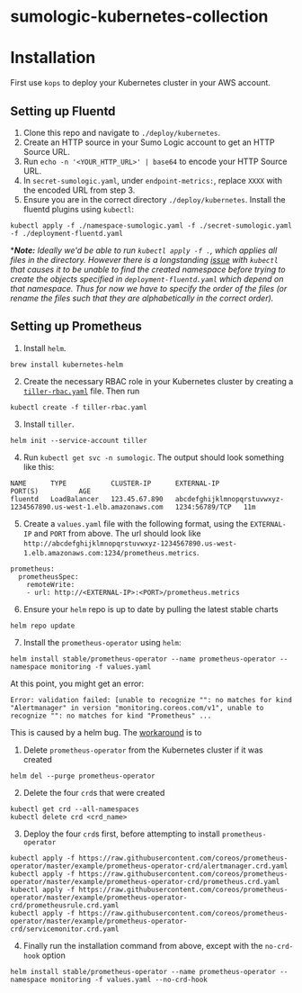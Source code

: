 # sumologic-kubernetes-collection

# Installation

First use `kops` to deploy your Kubernetes cluster in your AWS account.

## Setting up Fluentd

1. Clone this repo and navigate to `./deploy/kubernetes`.
2. Create an HTTP source in your Sumo Logic account to get an HTTP Source URL.
3. Run `echo -n '<YOUR_HTTP_URL>' | base64` to encode your HTTP Source URL.
4. In `secret-sumologic.yaml`, under `endpoint-metrics:`, replace `XXXX` with the encoded URL from step 3.
5. Ensure you are in the correct directory `./deploy/kubernetes`. Install the fluentd plugins using `kubectl`:
```
kubectl apply -f ./namespace-sumologic.yaml -f ./secret-sumologic.yaml -f ./deployment-fluentd.yaml
```
****Note:** Ideally we'd be able to run `kubectl apply -f .`, which applies all files in the directory. However there is a longstanding [issue](https://github.com/kubernetes/kubernetes/issues/16448) with `kubectl` that causes it to be unable to find the created namespace before trying to create the objects specified in `deployment-fluentd.yaml` which depend on that namespace. Thus for now we have to specify the order of the files (or rename the files such that they are alphabetically in the correct order).*

## Setting up Prometheus

1. Install `helm`.
```
brew install kubernetes-helm
```
2. Create the necessary RBAC role in your Kubernetes cluster by creating a [`tiller-rbac.yaml`](https://docs.google.com/document/d/1Iu1zqTusPALc0I7rfIz9S7yLQ941JVfAO2qZWmovKwE/edit?usp=sharing) file. Then run
```
kubectl create -f tiller-rbac.yaml
```
3. Install `tiller`.
```
helm init --service-account tiller
```
4. Run `kubectl get svc -n sumologic`. The output should look something like this:
```
NAME      TYPE           CLUSTER-IP      EXTERNAL-IP                                                               PORT(S)          AGE
fluentd   LoadBalancer   123.45.67.890   abcdefghijklmnopqrstuvwxyz-1234567890.us-west-1.elb.amazonaws.com   1234:56789/TCP   11m
```
5. Create a `values.yaml` file with the following format, using the `EXTERNAL-IP` and `PORT` from above. The url should look like `http://abcdefghijklmnopqrstuvwxyz-1234567890.us-west-1.elb.amazonaws.com:1234/prometheus.metrics`.
```
prometheus:
  prometheusSpec:
    remoteWrite:
    - url: http://<EXTERNAL-IP>:<PORT>/prometheus.metrics
```
6. Ensure your `helm` repo is up to date by pulling the latest stable charts
```
helm repo update
```
7. Install the `prometheus-operator` using `helm`:
```
helm install stable/prometheus-operator --name prometheus-operator --namespace monitoring -f values.yaml
```

At this point, you might get an error:
```
Error: validation failed: [unable to recognize "": no matches for kind "Alertmanager" in version "monitoring.coreos.com/v1", unable to recognize "": no matches for kind "Prometheus" ...
```
This is caused by a helm bug. The [workaround](https://github.com/helm/charts/issues/9941#issuecomment-447844259) is to
1. Delete `prometheus-operator` from the Kubernetes cluster if it was created
```
helm del --purge prometheus-operator
```
2. Delete the four `crd`s that were created
```
kubectl get crd --all-namespaces
kubectl delete crd <crd_name>
```
3. Deploy the four `crd`s first, before attempting to install `prometheus-operator`
```
kubectl apply -f https://raw.githubusercontent.com/coreos/prometheus-operator/master/example/prometheus-operator-crd/alertmanager.crd.yaml
kubectl apply -f https://raw.githubusercontent.com/coreos/prometheus-operator/master/example/prometheus-operator-crd/prometheus.crd.yaml
kubectl apply -f https://raw.githubusercontent.com/coreos/prometheus-operator/master/example/prometheus-operator-crd/prometheusrule.crd.yaml
kubectl apply -f https://raw.githubusercontent.com/coreos/prometheus-operator/master/example/prometheus-operator-crd/servicemonitor.crd.yaml
```
4. Finally run the installation command from above, except with the `no-crd-hook` option
```
helm install stable/prometheus-operator --name prometheus-operator --namespace monitoring -f values.yaml --no-crd-hook
```
